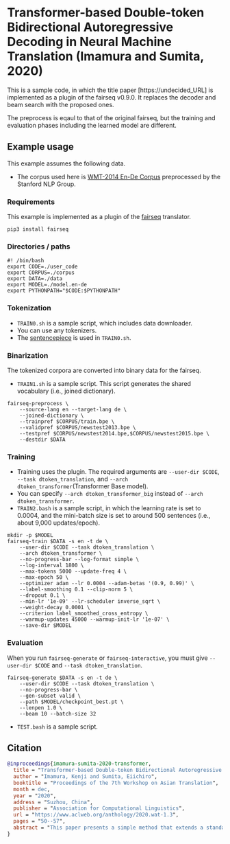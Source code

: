 # Transformer-based Double-token Bidirectional Autoregressive Decoding in Neural Machine Translation (Imamura and Sumita, 2020)

This is a sample code, in which the title paper
[https://undecided_URL] is implemented as a plugin of the fairseq
v0.9.0.  It replaces the decoder and beam search with the proposed
ones.

The preprocess is eqaul to that of the original fairseq, but
the training and evaluation phases including the learned model are
different.


## Example usage
This example assumes the following data.

- The corpus used here is 
[WMT-2014 En-De Corpus](https://nlp.stanford.edu/projects/nmt/data/wmt14.en-de/)
preprocessed by the Stanford NLP Group.

### Requirements
This example is implemented as a plugin of the [fairseq](https://github.com/pytorch/fairseq) translator.
```
pip3 install fairseq
```

### Directories / paths
```
#! /bin/bash
export CODE=./user_code
export CORPUS=./corpus
export DATA=./data
export MODEL=./model.en-de
export PYTHONPATH="$CODE:$PYTHONPATH"
```

### Tokenization
- `TRAIN0.sh` is a sample script, which includes data downloader.
- You can use any tokenizers.
- The [sentencepiece](https://github.com/google/sentencepiece) is used in `TRAIN0.sh`.

### Binarization
The tokenized corpora are converted into binary data for the fairseq.
- `TRAIN1.sh` is a sample script.
  This script generates the shared vocabulary (i.e., joined dictionary).
```
fairseq-preprocess \
    --source-lang en --target-lang de \
    --joined-dictionary \
    --trainpref $CORPUS/train.bpe \
    --validpref $CORPUS/newstest2013.bpe \
    --testpref $CORPUS/newstest2014.bpe,$CORPUS/newstest2015.bpe \
    --destdir $DATA
```

### Training
- Training uses the plugin.
  The required arguments are `--user-dir $CODE`,
`--task dtoken_translation`, and
`--arch dtoken_transformer`(Transformer Base model).
- You can specify
`--arch dtoken_transformer_big`
instead of `--arch dtoken_transformer`.
- `TRAIN2.bash` is a sample script, in which the learning rate is set
to 0.0004, and the mini-batch size is set to around 500 sentences
(i.e., about 9,000 updates/epoch).

```
mkdir -p $MODEL
fairseq-train $DATA -s en -t de \
    --user-dir $CODE --task dtoken_translation \
    --arch dtoken_transformer \
    --no-progress-bar --log-format simple \
    --log-interval 1800 \
    --max-tokens 5000 --update-freq 4 \
    --max-epoch 50 \
    --optimizer adam --lr 0.0004 --adam-betas '(0.9, 0.99)' \
    --label-smoothing 0.1 --clip-norm 5 \
    --dropout 0.1 \
    --min-lr '1e-09' --lr-scheduler inverse_sqrt \
    --weight-decay 0.0001 \
    --criterion label_smoothed_cross_entropy \
    --warmup-updates 45000 --warmup-init-lr '1e-07' \
    --save-dir $MODEL
```

### Evaluation
When you run `fairseq-generate` or `fairseq-interactive`,
you must give `--user-dir $CODE` and `--task dtoken_translation`.

```
fairseq-generate $DATA -s en -t de \
    --user-dir $CODE --task dtoken_translation \
    --no-progress-bar \
    --gen-subset valid \
    --path $MODEL/checkpoint_best.pt \
    --lenpen 1.0 \
    --beam 10 --batch-size 32
```

- `TEST.bash` is a sample script.

## Citation
```bibtex
@inproceedings{imamura-sumita-2020-transformer,
  title = "Transformer-based Double-token Bidirectional Autoregressive Decoding in Neural Machine Translation",
  author = "Imamura, Kenji and Sumita, Eiichiro",
  booktitle = "Proceedings of the 7th Workshop on Asian Translation",
  month = dec,
  year = "2020",
  address = "Suzhou, China",
  publisher = "Association for Computational Linguistics",
  url = "https://www.aclweb.org/anthology/2020.wat-1.3",
  pages = "50--57",
  abstract = "This paper presents a simple method that extends a standard Transformer-based autoregressive decoder, to speed up decoding. The proposed method generates a token from the head and tail of a sentence (two tokens in total) in each step. By simultaneously generating multiple tokens that rarely depend on each other, the decoding speed is increased while the degradation in translation quality is minimized. In our experiments, the proposed method increased the translation speed by around 113{\%}-155{\%} in comparison with a standard autoregressive decoder, while degrading the BLEU scores by no more than 1.03. It was faster than an iterative non-autoregressive decoder in many conditions.",
}
```

